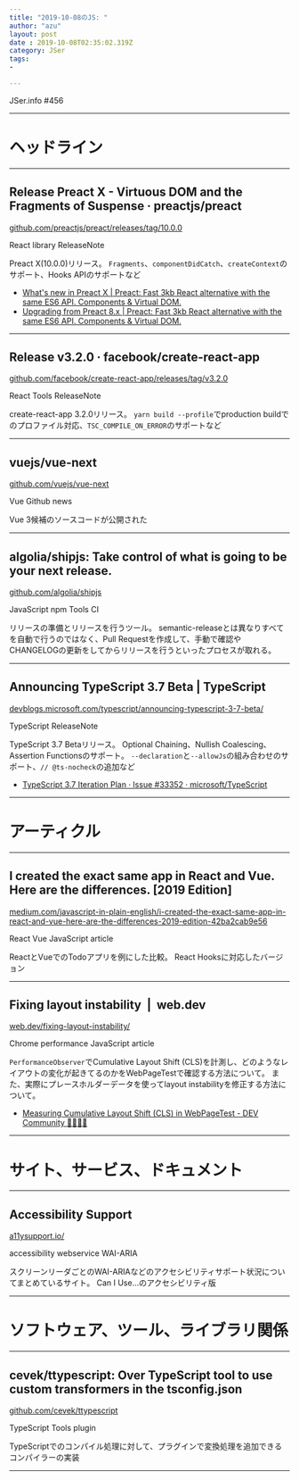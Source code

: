 ```yaml
---
title: "2019-10-08のJS: "
author: "azu"
layout: post
date : 2019-10-08T02:35:02.319Z
category: JSer
tags:
-

---
```


JSer.info #456

----

<h1 class="site-genre">ヘッドライン</h1>

----

## Release Preact X - Virtuous DOM and the Fragments of Suspense · preactjs/preact
[github.com/preactjs/preact/releases/tag/10.0.0](https://github.com/preactjs/preact/releases/tag/10.0.0 "Release Preact X - Virtuous DOM and the Fragments of Suspense · preactjs/preact")
<p class="jser-tags jser-tag-icon"><span class="jser-tag">React</span> <span class="jser-tag">library</span> <span class="jser-tag">ReleaseNote</span></p>

Preact X(10.0.0)リリース。
`Fragments`、`componentDidCatch`、`createContext`のサポート、Hooks APIのサポートなど

- [What's new in Preact X | Preact: Fast 3kb React alternative with the same ES6 API. Components & Virtual DOM.](https://preactjs.com/guide/v10/whats-new/ "What&#x27;s new in Preact X | Preact: Fast 3kb React alternative with the same ES6 API. Components &amp; Virtual DOM.")
- [Upgrading from Preact 8.x | Preact: Fast 3kb React alternative with the same ES6 API. Components & Virtual DOM.](https://preactjs.com/guide/v10/upgrade-guide/ "Upgrading from Preact 8.x | Preact: Fast 3kb React alternative with the same ES6 API. Components &amp; Virtual DOM.")

----

## Release v3.2.0 · facebook/create-react-app
[github.com/facebook/create-react-app/releases/tag/v3.2.0](https://github.com/facebook/create-react-app/releases/tag/v3.2.0 "Release v3.2.0 · facebook/create-react-app")
<p class="jser-tags jser-tag-icon"><span class="jser-tag">React</span> <span class="jser-tag">Tools</span> <span class="jser-tag">ReleaseNote</span></p>

create-react-app 3.2.0リリース。
`yarn build --profile`でproduction buildでのプロファイル対応、`TSC_COMPILE_ON_ERROR`のサポートなど


----

## vuejs/vue-next
[github.com/vuejs/vue-next](https://github.com/vuejs/vue-next "vuejs/vue-next")
<p class="jser-tags jser-tag-icon"><span class="jser-tag">Vue</span> <span class="jser-tag">Github</span> <span class="jser-tag">news</span></p>

Vue 3候補のソースコードが公開された


----

## algolia/shipjs: Take control of what is going to be your next release.
[github.com/algolia/shipjs](https://github.com/algolia/shipjs "algolia/shipjs: Take control of what is going to be your next release.")
<p class="jser-tags jser-tag-icon"><span class="jser-tag">JavaScript</span> <span class="jser-tag">npm</span> <span class="jser-tag">Tools</span> <span class="jser-tag">CI </span></p>

リリースの準備とリリースを行うツール。
semantic-releaseとは異なりすべてを自動で行うのではなく、Pull Requestを作成して、手動で確認やCHANGELOGの更新をしてからリリースを行うといったプロセスが取れる。


----

## Announcing TypeScript 3.7 Beta | TypeScript
[devblogs.microsoft.com/typescript/announcing-typescript-3-7-beta/](https://devblogs.microsoft.com/typescript/announcing-typescript-3-7-beta/ "Announcing TypeScript 3.7 Beta | TypeScript")
<p class="jser-tags jser-tag-icon"><span class="jser-tag">TypeScript</span> <span class="jser-tag">ReleaseNote</span></p>

TypeScript 3.7 Betaリリース。
Optional Chaining、Nullish Coalescing、Assertion Functionsのサポート。
`--declaration`と`--allowJs`の組み合わせのサポート、`// @ts-nocheck`の追加など

- [TypeScript 3.7 Iteration Plan · Issue #33352 · microsoft/TypeScript](https://github.com/microsoft/TypeScript/issues/33352 "TypeScript 3.7 Iteration Plan · Issue #33352 · microsoft/TypeScript")

----
<h1 class="site-genre">アーティクル</h1>

----

## I created the exact same app in React and Vue. Here are the differences. \[2019 Edition\]
[medium.com/javascript-in-plain-english/i-created-the-exact-same-app-in-react-and-vue-here-are-the-differences-2019-edition-42ba2cab9e56](https://medium.com/javascript-in-plain-english/i-created-the-exact-same-app-in-react-and-vue-here-are-the-differences-2019-edition-42ba2cab9e56 "I created the exact same app in React and Vue. Here are the differences. \[2019 Edition\]")
<p class="jser-tags jser-tag-icon"><span class="jser-tag">React</span> <span class="jser-tag">Vue</span> <span class="jser-tag">JavaScript</span> <span class="jser-tag">article</span></p>

ReactとVueでのTodoアプリを例にした比較。
React Hooksに対応したバージョン


----

## Fixing layout instability  |  web.dev
[web.dev/fixing-layout-instability/](https://web.dev/fixing-layout-instability/ "Fixing layout instability  |  web.dev")
<p class="jser-tags jser-tag-icon"><span class="jser-tag">Chrome</span> <span class="jser-tag">performance</span> <span class="jser-tag">JavaScript</span> <span class="jser-tag">article</span></p>

`PerformanceObserver`でCumulative Layout Shift (CLS)を計測し、どのようなレイアウトの変化が起きてるのかをWebPageTestで確認する方法について。
また、実際にプレースホルダーデータを使ってlayout instabilityを修正する方法について。

- [Measuring Cumulative Layout Shift (CLS) in WebPageTest - DEV Community 👩‍💻👨‍💻](https://dev.to/chromiumdev/measuring-cumulative-layout-shift-cls-in-webpagetest-5cle "Measuring Cumulative Layout Shift (CLS) in WebPageTest - DEV Community 👩‍💻👨‍💻")

----
<h1 class="site-genre">サイト、サービス、ドキュメント</h1>

----

## Accessibility Support
[a11ysupport.io/](https://a11ysupport.io/ "Accessibility Support")
<p class="jser-tags jser-tag-icon"><span class="jser-tag">accessibility</span> <span class="jser-tag">webservice</span> <span class="jser-tag">WAI-ARIA</span></p>

スクリーンリーダごとのWAI-ARIAなどのアクセシビリティサポート状況についてまとめているサイト。
Can I Use...のアクセシビリティ版


----
<h1 class="site-genre">ソフトウェア、ツール、ライブラリ関係</h1>

----

## cevek/ttypescript: Over TypeScript tool to use custom transformers in the tsconfig.json
[github.com/cevek/ttypescript](https://github.com/cevek/ttypescript "cevek/ttypescript: Over TypeScript tool to use custom transformers in the tsconfig.json")
<p class="jser-tags jser-tag-icon"><span class="jser-tag">TypeScript</span> <span class="jser-tag">Tools</span> <span class="jser-tag">plugin</span></p>

TypeScriptでのコンパイル処理に対して、プラグインで変換処理を追加できるコンパイラーの実装


----
